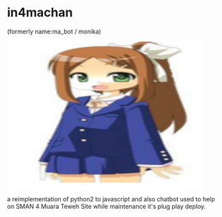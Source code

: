 # in4machan

(formerly name:ma_bot / monika)
<br>

<img src="mo.png" width="460" height="345">

a reimplementation of python2 to javascript and also  chatbot used to help on SMAN 4 Muara Teweh Site while maintenance
it's plug play deploy.
